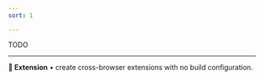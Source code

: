 ```yaml
---
sort: 1

---
```

TODO

---

**🧩 Extension** • create cross-browser extensions with no build configuration.
